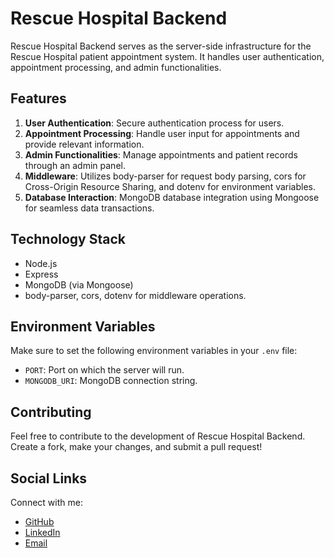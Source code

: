 # Rescue Hospital Backend

Rescue Hospital Backend serves as the server-side infrastructure for the Rescue Hospital patient appointment system. It handles user authentication, appointment processing, and admin functionalities.

## Features

1. **User Authentication**: Secure authentication process for users.
2. **Appointment Processing**: Handle user input for appointments and provide relevant information.
3. **Admin Functionalities**: Manage appointments and patient records through an admin panel.
4. **Middleware**: Utilizes body-parser for request body parsing, cors for Cross-Origin Resource Sharing, and dotenv for environment variables.
5. **Database Interaction**: MongoDB database integration using Mongoose for seamless data transactions.

## Technology Stack

- Node.js
- Express
- MongoDB (via Mongoose)
- body-parser, cors, dotenv for middleware operations.

## Environment Variables

Make sure to set the following environment variables in your `.env` file:

- `PORT`: Port on which the server will run.
- `MONGODB_URI`: MongoDB connection string.

## Contributing

Feel free to contribute to the development of Rescue Hospital Backend. Create a fork, make your changes, and submit a pull request!

## Social Links

Connect with me:

- [GitHub](https://github.com/zamanmonirbu)
- [LinkedIn](www.linkedin.com/in/mdmoniruzzamanbu)
- [Email](mailto:monir.cse6.bu@gmail.com)

